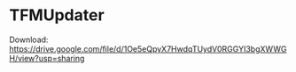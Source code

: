 # TFMUpdater
Download: https://drive.google.com/file/d/1Oe5eQpyX7HwdqTUydV0RGGYI3bgXWWGH/view?usp=sharing
